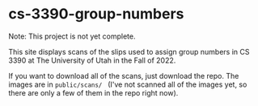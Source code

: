 # cs-3390-group-numbers

Note: This project is not yet complete.

This site displays scans of the slips used to assign group numbers in CS 3390 at The University of Utah in the Fall of 2022.

If you want to download all of the scans, just download the repo. The images are in `public/scans/ ` (I've not scanned all of the images yet, so there are only a few of them in the repo right now).
